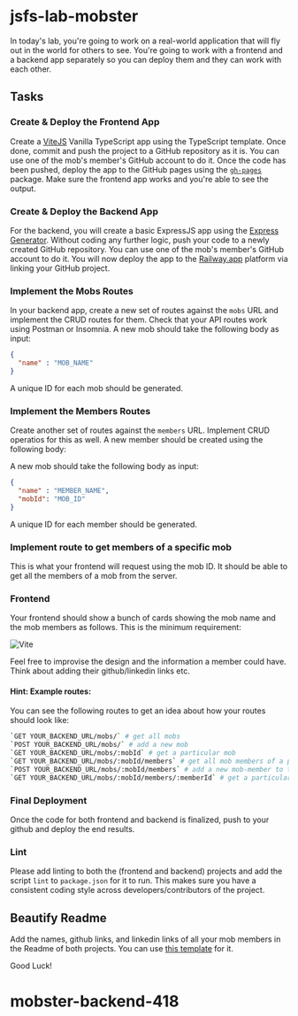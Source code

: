 # jsfs-lab-mobster

In today's lab, you're going to work on a real-world application that will fly out in the world for others to see. You're going to work with a frontend and a backend app separately so you can deploy them and they can work with each other.

## Tasks

### Create & Deploy the Frontend App
Create a [ViteJS](https://vitejs.dev/guide/) Vanilla TypeScript app using the TypeScript template. Once done, commit and push the project to a GitHub repository as it is. You can use one of the mob's member's GitHub account to do it. Once the code has been pushed, deploy the app to the GitHub pages using the [`gh-pages`](https://www.npmjs.com/package/gh-pages) package.
Make sure the frontend app works and you're able to see the output. 

### Create & Deploy the Backend App
For the backend, you will create a basic ExpressJS app using the [Express Generator]((https://expressjs.com/en/starter/generator.html)). Without coding any further logic, push your code to a newly created GitHub repository. You can use one of the mob's member's GitHub account to do it. You will now deploy the app to the [Railway.app](https://railway.app/) platform via linking your GitHub project.

### Implement the Mobs Routes

In your backend app, create a new set of routes against the `mobs` URL and implement the CRUD routes for them. Check that your API routes work using Postman or Insomnia. A new mob should take the following body as input:
```json
{
  "name" : "MOB_NAME"
}
```
A unique ID for each mob should be generated.

### Implement the Members Routes

Create another set of routes against the `members` URL. Implement CRUD operatios for this as well. A new member should be created using the following body:

A new mob should take the following body as input:
```json
{
  "name" : "MEMBER_NAME",
  "mobId": "MOB_ID"
}
```

A unique ID for each member should be generated.

### Implement route to get members of a specific mob

This is what your frontend will request using the mob ID. It should be able to get all the members of a mob from the server.

### Frontend

Your frontend should show a bunch of cards showing the mob name and the mob members as follows. This is the minimum requirement:

![Vite](./mobster-fe.png)  <!-- {style="width:800px;padding:10px;" class="plain fade-in"} -->

 Feel free to improvise the design and the information a member could have. Think about adding their github/linkedin links etc. 
 
#### Hint: Example routes:
You can see the following routes to get an idea about how your routes should look like:
```bash
`GET YOUR_BACKEND_URL/mobs/` # get all mobs
`POST YOUR_BACKEND_URL/mobs/` # add a new mob
`GET YOUR_BACKEND_URL/mobs/:mobId` # get a particular mob
`GET YOUR_BACKEND_URL/mobs/:mobId/members` # get all mob members of a particular mob
`POST YOUR_BACKEND_URL/mobs/:mobId/members` # add a new mob-member to the mob
`GET YOUR_BACKEND_URL/mobs/:mobId/members/:memberId` # get a particular mob-member of a particular mob
```


### Final Deployment

Once the code for both frontend and backend is finalized, push to your github and deploy the end results.

### Lint

Please add linting to both the (frontend and backend) projects and add the script `lint` to `package.json` for it to run. This makes sure you have a consistent coding style across developers/contributors of the project.

## Beautify Readme

Add the names, github links, and linkedin links of all your mob members in the Readme of both projects. You can use [this template](https://github.com/othneildrew/Best-README-Template) for it.

Good Luck! 
# mobster-backend-418
